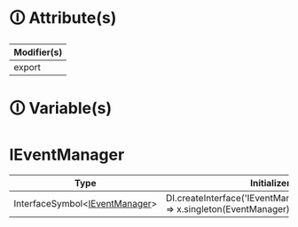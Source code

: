 # &#128712; Attribute(s)

| Modifier(s)                            |
|----------------------------------------|
| export |

# &#128712; Variable(s)

# IEventManager

| Type                        | Initializer                       |
|-----------------------------|-----------------------------------|
| InterfaceSymbol&lt;[IEventManager](https://hamedfathi.gitbook.io/aurelia-2-doc-api/runtime-html/observation/interface/event-manager/ieventmanager)&gt; | DI.createInterface<IEventManager>('IEventManager').withDefault(x => x.singleton(EventManager)) |